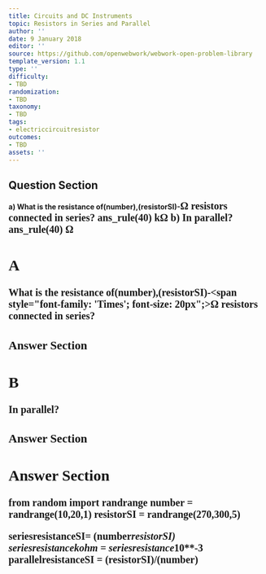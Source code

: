 ```yaml
---
title: Circuits and DC Instruments
topic: Resistors in Series and Parallel
author: ''
date: 9 January 2018
editor: ''
source: https://github.com/openwebwork/webwork-open-problem-library
template_version: 1.1
type: ''
difficulty:
- TBD
randomization:
- TBD
taxonomy:
- TBD
tags:
- electriccircuitresistor
outcomes:
- TBD
assets: ''
---
```


## Question Section 

<b>
a) What is the resistance of(number),(resistorSI)-<span style="font-family: 'Times'; font-size: 20px";>&Omega;<span> resistors connected in series?
ans_rule(40) <span style="font-family: 'Times'; font-size: 20px";>k&Omega;<span>
b) In parallel?
ans_rule(40) <span style="font-family: 'Times'; font-size: 20px";>&Omega;<span>

## A
What is the resistance of(number),(resistorSI)-<span style="font-family: 'Times'; font-size: 20px";>&Omega;<span> resistors connected in series?
### Answer Section
## B
In parallel?
### Answer Section


## Answer Section

from random import randrange
number = randrange(10,20,1)
resistorSI = randrange(270,300,5)

seriesresistanceSI= (number*resistorSI)
seriesresistancekohm = seriesresistance*10**-3
parallelresistanceSI = (resistorSI)/(number)